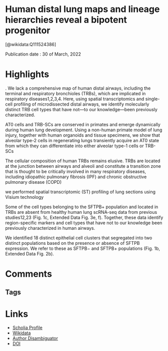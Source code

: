 
Human distal lung maps and lineage hierarchies reveal a bipotent progenitor
===========================================================================
  
  [@wikidata:Q111524386]  
  
Publication date : 30 of March, 2022  

# Highlights

. We lack a comprehensive map of human distal airways, including the terminal and respiratory bronchioles (TRBs), which are implicated in respiratory diseases1,2,3,4. Here, using spatial transcriptomics and single-cell profiling of microdissected distal airways, we identify molecularly distinct TRB cell types that have not—to our knowledge—been previously characterized.

AT0 cells and TRB-SCs are conserved in primates and emerge dynamically during human lung development. Using a non-human primate model of lung injury, together with human organoids and tissue specimens, we show that alveolar type-2 cells in regenerating lungs transiently acquire an AT0 state from which they can differentiate into either alveolar type-1 cells or TRB-SCs

The cellular composition of human TRBs remains elusive. TRBs are located at the junction between airways and alveoli and constitute a transition zone that is thought to be critically involved in many respiratory diseases, including idiopathic pulmonary fibrosis (IPF) and chronic obstructive pulmonary disease (COPD)

we performed spatial transcriptomic (ST) profiling of lung sections using Visium technology 

Some of the cell types belonging to the SFTPB+ population and located in TRBs are absent from healthy human lung scRNA-seq data from previous studies12,23 (Fig. 1c, Extended Data Fig. 3e, f). Together, these data identify region-specific markers and cell types that have not to our knowledge been previously characterized in human airways.

We identified 18 distinct epithelial cell clusters that segregated into two distinct populations based on the presence or absence of SFTPB expression. We refer to these as SFTPB− and SFTPB+ populations (Fig. 1b, Extended Data Fig. 2b). 


# Comments

## Tags

# Links
  
 * [Scholia Profile](https://scholia.toolforge.org/work/Q111524386)  
 * [Wikidata](https://www.wikidata.org/wiki/Q111524386)  
 * [Author Disambiguator](https://author-disambiguator.toolforge.org/work_item_oauth.php?id=Q111524386&batch_id=&match=1&author_list_id=&doit=Get+author+links+for+work)  
 * [DOI](https://doi.org/10.1038/S41586-022-04541-3)  
